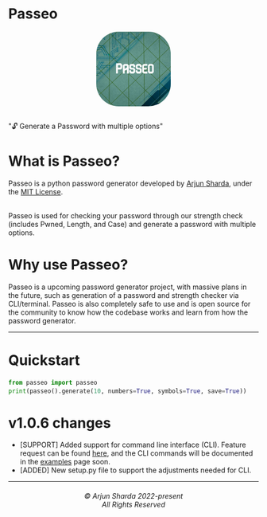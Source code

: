 # Passeo
<div style="text-align: center; display: grid; justify-content: center;"><img style="margin: auto; margin-bottom: 1rem; border-radius: 30%;" height="150" width="150" src="https://raw.githubusercontent.com/ArjunSharda/Passeo/main/ext/passeo.jpg"/></div>

"🔓 Generate a Password with multiple options"

# What is Passeo?

Passeo is a python password generator developed by [Arjun Sharda](https://github.com/ArjunSharda), under the [MIT License](https://github.com/ArjunSharda/Passeo/blob/main/LICENSE).

<br>
Passeo is used for checking your password through our strength check (includes Pwned, Length, and Case) and generate a password with multiple options.
</br>

# Why use Passeo?

Passeo is a upcoming password generator project, with massive plans in the future, such as generation of a password and strength checker via CLI/terminal. Passeo is also completely safe to use and is open source for the community to know how the codebase works and learn from how the password generator.


-----------------

# Quickstart

```python
from passeo import passeo
print(passeo().generate(10, numbers=True, symbols=True, save=True))
```

# v1.0.6 changes
- [SUPPORT] Added support for command line interface (CLI). Feature request can be found [here](https://github.com/ArjunSharda/Passeo/issues/2), and the CLI commands will be documented in the [examples](https://github.com/ArjunSharda/Passeo/tree/main/examples) page soon.
- [ADDED] New setup.py file to support the adjustments needed for CLI.


<hr>
<h6 align="center">© Arjun Sharda 2022-present 
<br>
All Rights Reserved</h6>
